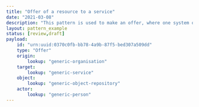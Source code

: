 ```yaml
---
title: "Offer of a resource to a service"
date: "2021-03-08"
description: "This pattern is used to make an offer, where one system offers one of its resources for some activity to be conducted by a second system."
layout: pattern_example
status: [review,draft]
payload:
    id: "urn:uuid:0370c0fb-bb78-4a9b-87f5-bed307a509dd"
    type: "Offer"
    origin:
        lookup: "generic-organisation"
    target:
        lookup: "generic-service"
    object:
        lookup: "generic-object-repository"
    actor:
        lookup: "generic-person"
---
```

